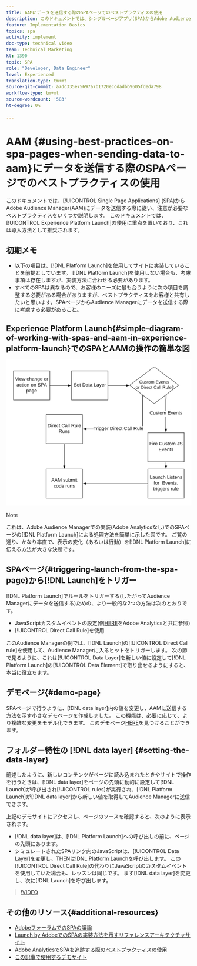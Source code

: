 ```yaml
---
title: AAMにデータを送信する際のSPAページでのベストプラクティスの使用
description: このドキュメントでは、シングルページアプリ(SPA)からAdobe Audience Manager(AAM)にデータを送信する際に従い、注意が必要なベストプラクティスをいくつか説明します。 このドキュメントでは、Launch by Adobeの使用に重点を置いています。これは、推奨される実装方法です。
feature: Implementation Basics
topics: spa
activity: implement
doc-type: technical video
team: Technical Marketing
kt: 1390
topic: SPA
role: "Developer, Data Engineer"
level: Experienced
translation-type: tm+mt
source-git-commit: a7dc335e75697a7b1720eccdadbb9605fdeda798
workflow-type: tm+mt
source-wordcount: '583'
ht-degree: 0%

---
```



# AAM {#using-best-practices-on-spa-pages-when-sending-data-to-aam}にデータを送信する際のSPAページでのベストプラクティスの使用

このドキュメントでは、[!UICONTROL Single Page Applications] (SPA)からAdobe Audience Manager(AAM)にデータを送信する際に従い、注意が必要なベストプラクティスをいくつか説明します。 このドキュメントでは、[!UICONTROL Experience Platform Launch]の使用に重点を置いており、これは導入方法として推奨されます。

## 初期メモ

* 以下の項目は、[!DNL Platform Launch]を使用してサイトに実装していることを前提としています。 [!DNL Platform Launch]を使用しない場合も、考慮事項は存在しますが、実装方法に合わせる必要があります。
* すべてのSPAは異なるので、お客様のニーズに最も合うように次の項目を調整する必要がある場合がありますが、ベストプラクティスをお客様と共有したいと思います。SPAページからAudience Managerにデータを送信する際に考慮する必要があること。

## Experience Platform Launch{#simple-diagram-of-working-with-spas-and-aam-in-experience-platform-launch}でのSPAとAAMの操作の簡単な図

![～でのaamのスパ  [!DNL launch]](assets/spa_for_aam_in_launch.png)

>[!NOTE]
>これは、Adobe Audience Managerでの実装(Adobe Analyticsなし)でのSPAページの[!DNL Platform Launch]による処理方法を簡単に示した図です。 ご覧の通り、かなり率直で、表示の変化（あるいは行動）を[!DNL Platform Launch]に伝える方法が大きな決断です。

## SPAページ{#triggering-launch-from-the-spa-page}から[!DNL Launch]をトリガー

[!DNL Platform Launch]でルールをトリガーする(したがってAudience Managerにデータを送信する)ための、より一般的な2つの方法は次のとおりです。

* JavaScriptカスタムイベントの設定(例[HERE](https://helpx.adobe.com/analytics/kt/using/spa-analytics-best-practices-feature-video-use.html)をAdobe Analyticsと共に参照)
* [!UICONTROL Direct Call Rule]を使用

このAudience Managerの例では、[!DNL Launch]の[!UICONTROL Direct Call rule]を使用して、Audience Managerに入るヒットをトリガーします。 次の節で見るように、これは[!UICONTROL Data Layer]を新しい値に設定して[!DNL Platform Launch]の[!UICONTROL Data Element]で取り出せるようにすると、本当に役立ちます。

## デモページ{#demo-page}

SPAページで行うように、[!DNL data layer]内の値を変更し、AAMに送信する方法を示す小さなデモページを作成しました。 この機能は、必要に応じて、より複雑な変更をモデル化できます。 このデモページ[HERE](https://aam.enablementadobe.com/SPA-Launch.html)を見つけることができます。

## フォルダー特性の [!DNL data layer] {#setting-the-data-layer}

前述したように、新しいコンテンツがページに読み込まれたときやサイトで操作を行うときは、[!DNL data layer]をページの先頭に動的に設定して[!DNL Launch]が呼び出され[!UICONTROL rules]が実行され、[!DNL Platform Launch]が[!DNL data layer]から新しい値を取得してAudience Managerに送信できます。

上記のデモサイトにアクセスし、ページのソースを確認すると、次のように表示されます。

* [!DNL data layer]は、[!DNL Platform Launch]への呼び出しの前に、ページの先頭にあります。
* シミュレートされたSPAリンク内のJavaScriptは、[!UICONTROL Data Layer]を変更し、THENは[!DNL Platform Launch](_satellite.track()呼び出し)を呼び出します。 この[!UICONTROL Direct Call Rule]の代わりにJavaScriptのカスタムイベントを使用していた場合も、レッスンは同じです。 まず[!DNL data layer]を変更し、次に[!DNL Launch]を呼び出します。

>[!VIDEO](https://video.tv.adobe.com/v/23322/?quality=12)

## その他のリソース{#additional-resources}

* [AdobeフォーラムでのSPAの議論](https://forums.adobe.com/thread/2451022)
* [Launch by AdobeでのSPAの実装方法を示すリファレンスアーキテクチャサイト](https://helpx.adobe.com/experience-manager/kt/integration/using/launch-reference-architecture-SPA-tutorial-implement.html)
* [Adobe AnalyticsでSPAを追跡する際のベストプラクティスの使用](https://helpx.adobe.com/analytics/kt/using/spa-analytics-best-practices-feature-video-use.html)
* [この記事で使用するデモサイト](https://aam.enablementadobe.com/SPA-Launch.html)
